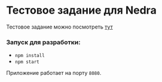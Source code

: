 # Тестовое задание для Nedra

Тестовое задание можно посмотреть [тут](https://kaurdim.github.io/nedra-test/)

### Запуск для разработки:

- `npm install`
- `npm start`

Приложение работает на порту `8080`.

